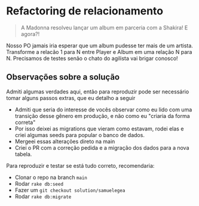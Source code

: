 # Refactoring de relacionamento

> A Madonna resolveu lançar um album em parceria com a Shakira! E agora?!

Nosso PO jamais iria esperar que um album pudesse ter mais de um artista. Transforme a relacão 1 para N entre Player e Album em uma relação N para N. Precisamos de testes senão o chato do agilista vai brigar conosco!

## Observações sobre a solução

Admiti algumas verdades aqui, então para reproduzir pode ser necessário tomar alguns passos extras, que eu detalho a seguir

- Admiti que seria do interesse de vocês observar como eu lido com uma transição desse gênero em produção, e não como eu "criaria da forma correta"
- Por isso deixei as migrations que vieram como estavam, rodei elas e criei algumas seeds para popular o banco de dados.
- Mergeei essas alterações direto na main
- Criei o PR com a correção pedida e a migração dos dados para a nova tabela.

Para reproduzir e testar se está tudo correto, recomendaria:

- Clonar o repo na branch `main`
- Rodar `rake db:seed`
- Fazer um `git checkout solution/samuelegea`
- Rodar `rake db:migrate`
